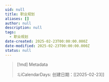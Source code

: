 ```yaml
---
uid: null
title: 职业规划
aliases: []
author: null
description: null
tags:
  - 职业规划
date-created: 2025-02-23T00:00:00.000Z
date-modified: 2025-02-23T00:00:00.000Z
status: null
---
```


> [!md] Metadata
>
>
> :LiCalendarDays: 创建日期：[[2025-02-23]]
